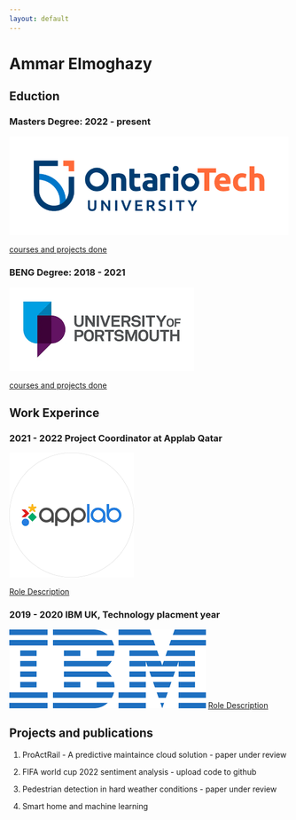 ```yaml
---
layout: default
---
```


# Ammar Elmoghazy 

## Eduction

### Masters Degree: 2022 - present 
![OTU logo](assets/images/OntarioTechUniversity_Primary_Colour_RGB_150ppi.png)

[courses and projects done](masters.html)

### BENG Degree: 2018 - 2021
![OTU logo](assets/images/uop.png)

[courses and projects done](beng.html)


## Work Experince
### 2021 - 2022 Project Coordinator at Applab Qatar
![OTU logo](assets/images/applab.png)

[Role Description](applab.html)

### 2019 - 2020 IBM UK, Technology placment year
![OTU logo](assets/images/ibm.png)
[Role Description](ibm.html)



## Projects and publications
1. ProActRail - A predictive maintaince cloud solution - paper under review

2. FIFA world cup 2022 sentiment analysis - upload code to github 

3. Pedestrian detection in hard weather conditions - paper under review

4. Smart home and machine learning
